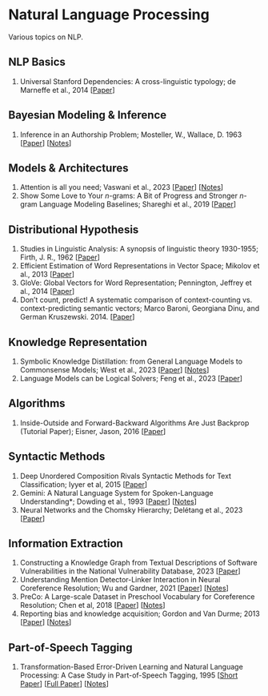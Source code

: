 # Natural Language Processing
Various topics on NLP.

## NLP Basics
1. Universal Stanford Dependencies: A cross-linguistic typology; de Marneffe et al., 2014 [[Paper](https://aclanthology.org/L14-1045/)] 

## Bayesian Modeling & Inference
1. Inference in an Authorship Problem; Mosteller, W., Wallace, D. 1963 [[Paper](https://www.jstor.org/stable/2283270)] [[Notes](https://github.com/weezymatt/papers/blob/main/2024/2283270.md)]
   
##  Models & Architectures 
1. Attention is all you need; Vaswani et al., 2023 [[Paper](https://arxiv.org/abs/1706.03762)] [[Notes](https://github.com/weezymatt/papers/blob/main/2023/1706.03762.md)]
2. Show Some Love to Your *n*-grams: A Bit of Progress and Stronger *n*-gram Language Modeling Baselines; Shareghi et al., 2019 [[Paper](https://aclanthology.org/N19-1417/)]

## Distributional Hypothesis
1. Studies in Linguistic Analysis: A synopsis of linguistic theory 1930-1955; Firth, J. R., 1962 [[Paper](https://cs.brown.edu/courses/csci2952d/readings/lecture1-firth.pdf)] 
2. Efficient Estimation of Word Representations in Vector Space; Mikolov et al., 2013 [[Paper](https://arxiv.org/abs/1301.3781)]
3. GloVe: Global Vectors for Word Representation; Pennington, Jeffrey et al., 2014 [[Paper](https://aclanthology.org/D14-1162/)]
4. Don’t count, predict! A systematic comparison of context-counting vs. context-predicting semantic vectors; Marco Baroni, Georgiana Dinu, and German Kruszewski. 2014. [[Paper](https://aclanthology.org/P14-1023/)]
   
## Knowledge Representation
1. Symbolic Knowledge Distillation: from General Language Models to Commonsense Models; West et al., 2023 [[Paper](https://aclanthology.org/2022.naacl-main.341/)] [[Notes](https://github.com/weezymatt/papers/blob/main/2024/2022.naacl-main.341.md)]
2. Language Models can be Logical Solvers; Feng et al., 2023 [[Paper](https://arxiv.org/abs/2311.06158)]
   
## Algorithms
1. Inside-Outside and Forward-Backward Algorithms Are Just Backprop (Tutorial Paper); Eisner, Jason, 2016 [[Paper](https://aclanthology.org/W16-5901/)]

## Syntactic Methods
1. Deep Unordered Composition Rivals Syntactic Methods for Text Classification; Iyyer et al, 2015 [[Paper](https://aclanthology.org/P15-1162/)]
2. Gemini: A Natural Language System for Spoken-Language Understanding*; Dowding et al., 1993 [[Paper](https://aclanthology.org/P93-1008/)] [[Notes](https://github.com/weezymatt/papers/blob/main/2024/H93-1008.md)]
3. Neural Networks and the Chomsky Hierarchy; Delétang et al., 2023  [[Paper](https://arxiv.org/abs/2207.02098)]

## Information Extraction
1. Constructing a Knowledge Graph from Textual Descriptions of Software Vulnerabilities in the National Vulnerability Database, 2023 [[Paper](https://arxiv.org/abs/2305.00382)]
2. Understanding Mention Detector-Linker Interaction in Neural Coreference Resolution; Wu and Gardner, 2021 [[Paper](https://aclanthology.org/2021.crac-1.16/)] [[Notes](https://github.com/weezymatt/papers/blob/main/2023/2021.crac-1.16.md)]
3. PreCo: A Large-scale Dataset in Preschool Vocabulary for Coreference Resolution; Chen et al, 2018 [[Paper](https://aclanthology.org/D18-1016/)] [[Notes](https://github.com/weezymatt/papers/blob/main/2023/D18-1016.md)]
4. Reporting bias and knowledge acquisition; Gordon and Van Durme; 2013 [[Paper](https://dl.acm.org/doi/10.1145/2509558.2509563)] [[Notes](https://github.com/weezymatt/papers/blob/main/Natural%20Language%20Processing/2509563.md)]
   
## Part-of-Speech Tagging
1. Transformation-Based Error-Driven Learning and Natural Language Processing: A Case Study in Part-of-Speech Tagging, 1995 [[Short Paper](https://aclanthology.org/H92-1022.pdf)] [[Full Paper](https://aclanthology.org/J95-4004.pdf)] [[Notes](pending)]
